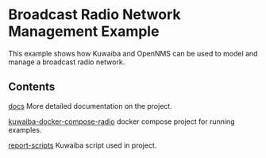 # Broadcast Radio Network Management Example

This example shows how Kuwaiba and OpenNMS can be used to model and manage a broadcast radio network.

## Contents

[docs](./docs) More detailed documentation on the project.

[kuwaiba-docker-compose-radio](./kuwaiba-docker-compose-radio) docker compose project for running examples.

[report-scripts](./report-scripts) Kuwaiba script used in project.

